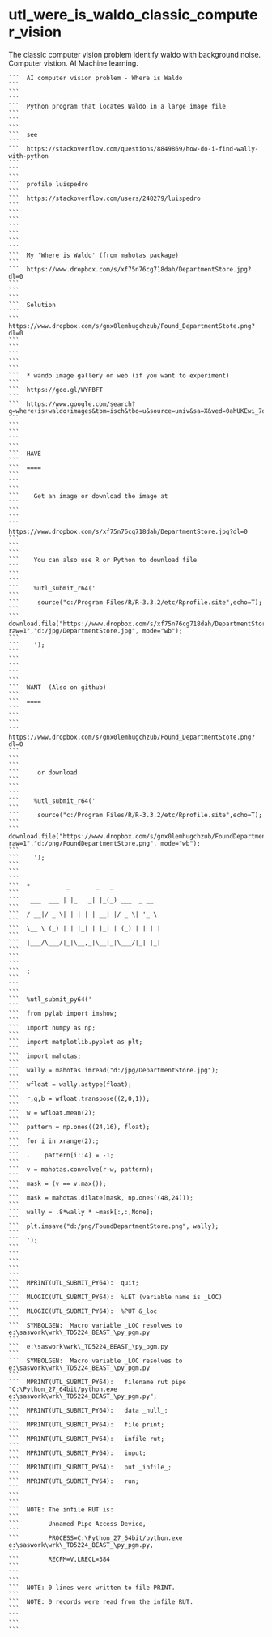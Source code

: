 # utl_were_is_waldo_classic_computer_vision
The classic computer vision problem identify waldo with background noise. Computer vistion. AI Machine learning.

    ```  AI computer vision problem - Where is Waldo                                                                                                                  ```
    ```                                                                                                                                                               ```
    ```  Python program that locates Waldo in a large image file                                                                                                      ```
    ```                                                                                                                                                               ```
    ```  see                                                                                                                                                          ```
    ```  https://stackoverflow.com/questions/8849869/how-do-i-find-wally-with-python                                                                                  ```
    ```                                                                                                                                                               ```
    ```  profile luispedro                                                                                                                                            ```
    ```  https://stackoverflow.com/users/248279/luispedro                                                                                                             ```
    ```                                                                                                                                                               ```
    ```                                                                                                                                                               ```
    ```                                                                                                                                                               ```
    ```  My 'Where is Waldo' (from mahotas package)                                                                                                                   ```
    ```  https://www.dropbox.com/s/xf75n76cg718dah/DepartmentStore.jpg?dl=0                                                                                           ```
    ```                                                                                                                                                               ```
    ```  Solution                                                                                                                                                     ```
    ```  https://www.dropbox.com/s/gnx0lemhugchzub/Found_DepartmentStote.png?dl=0                                                                                     ```
    ```                                                                                                                                                               ```
    ```                                                                                                                                                               ```
    ```  * wando image gallery on web (if you want to experiment)                                                                                                     ```
    ```  https://goo.gl/WYFBFT                                                                                                                                        ```
    ```  https://www.google.com/search?q=where+is+waldo+images&tbm=isch&tbo=u&source=univ&sa=X&ved=0ahUKEwi_7q6InpbVAhXFFz4KHeYYBQUQsAQIJw&biw=1702&bih=936           ```
    ```                                                                                                                                                               ```
    ```                                                                                                                                                               ```
    ```  HAVE                                                                                                                                                         ```
    ```  ====                                                                                                                                                         ```
    ```                                                                                                                                                               ```
    ```    Get an image or download the image at                                                                                                                      ```
    ```                                                                                                                                                               ```
    ```       https://www.dropbox.com/s/xf75n76cg718dah/DepartmentStore.jpg?dl=0                                                                                      ```
    ```                                                                                                                                                               ```
    ```    You can also use R or Python to download file                                                                                                              ```
    ```                                                                                                                                                               ```
    ```    %utl_submit_r64('                                                                                                                                          ```
    ```     source("c:/Program Files/R/R-3.3.2/etc/Rprofile.site",echo=T);                                                                                            ```
    ```     download.file("https://www.dropbox.com/s/xf75n76cg718dah/DepartmentStore.jpg?raw=1","d:/jpg/DepartmentStore.jpg", mode="wb");                             ```
    ```    ');                                                                                                                                                        ```
    ```                                                                                                                                                               ```
    ```                                                                                                                                                               ```
    ```  WANT  (Also on github)                                                                                                                                    ```
    ```  ====                                                                                                                                                         ```
    ```                                                                                                                                                               ```
    ```     https://www.dropbox.com/s/gnx0lemhugchzub/Found_DepartmentStote.png?dl=0                                                                                  ```
    ```                                                                                                                                                               ```
    ```     or download                                                                                                                                               ```
    ```                                                                                                                                                               ```
    ```    %utl_submit_r64('                                                                                                                                          ```
    ```     source("c:/Program Files/R/R-3.3.2/etc/Rprofile.site",echo=T);                                                                                            ```
    ```     download.file("https://www.dropbox.com/s/gnx0lemhugchzub/FoundDepartmentStore.png?raw=1","d:/png/FoundDepartmentStore.png", mode="wb");                   ```
    ```    ');                                                                                                                                                        ```
    ```                                                                                                                                                               ```
    ```  *          _       _   _                                                                                                                                     ```
    ```   ___  ___ | |_   _| |_(_) ___  _ __                                                                                                                          ```
    ```  / __|/ _ \| | | | | __| |/ _ \| '_ \                                                                                                                         ```
    ```  \__ \ (_) | | |_| | |_| | (_) | | | |                                                                                                                        ```
    ```  |___/\___/|_|\__,_|\__|_|\___/|_| |_|                                                                                                                        ```
    ```                                                                                                                                                               ```
    ```  ;                                                                                                                                                            ```
    ```                                                                                                                                                               ```
    ```  %utl_submit_py64('                                                                                                                                           ```
    ```  from pylab import imshow;                                                                                                                                    ```
    ```  import numpy as np;                                                                                                                                          ```
    ```  import matplotlib.pyplot as plt;                                                                                                                             ```
    ```  import mahotas;                                                                                                                                              ```
    ```  wally = mahotas.imread("d:/jpg/DepartmentStore.jpg");                                                                                                        ```
    ```  wfloat = wally.astype(float);                                                                                                                                ```
    ```  r,g,b = wfloat.transpose((2,0,1));                                                                                                                           ```
    ```  w = wfloat.mean(2);                                                                                                                                          ```
    ```  pattern = np.ones((24,16), float);                                                                                                                           ```
    ```  for i in xrange(2):;                                                                                                                                         ```
    ```  .    pattern[i::4] = -1;                                                                                                                                     ```
    ```  v = mahotas.convolve(r-w, pattern);                                                                                                                          ```
    ```  mask = (v == v.max());                                                                                                                                       ```
    ```  mask = mahotas.dilate(mask, np.ones((48,24)));                                                                                                               ```
    ```  wally = .8*wally * ~mask[:,:,None];                                                                                                                          ```
    ```  plt.imsave("d:/png/FoundDepartmentStore.png", wally);                                                                                                        ```
    ```  ');                                                                                                                                                          ```
    ```                                                                                                                                                               ```
    ```                                                                                                                                                               ```
    ```  MPRINT(UTL_SUBMIT_PY64):  quit;                                                                                                                              ```
    ```  MLOGIC(UTL_SUBMIT_PY64):  %LET (variable name is _LOC)                                                                                                       ```
    ```  MLOGIC(UTL_SUBMIT_PY64):  %PUT &_loc                                                                                                                         ```
    ```  SYMBOLGEN:  Macro variable _LOC resolves to e:\saswork\wrk\_TD5224_BEAST_\py_pgm.py                                                                          ```
    ```  e:\saswork\wrk\_TD5224_BEAST_\py_pgm.py                                                                                                                      ```
    ```  SYMBOLGEN:  Macro variable _LOC resolves to e:\saswork\wrk\_TD5224_BEAST_\py_pgm.py                                                                          ```
    ```  MPRINT(UTL_SUBMIT_PY64):   filename rut pipe "C:\Python_27_64bit/python.exe e:\saswork\wrk\_TD5224_BEAST_\py_pgm.py";                                        ```
    ```  MPRINT(UTL_SUBMIT_PY64):   data _null_;                                                                                                                      ```
    ```  MPRINT(UTL_SUBMIT_PY64):   file print;                                                                                                                       ```
    ```  MPRINT(UTL_SUBMIT_PY64):   infile rut;                                                                                                                       ```
    ```  MPRINT(UTL_SUBMIT_PY64):   input;                                                                                                                            ```
    ```  MPRINT(UTL_SUBMIT_PY64):   put _infile_;                                                                                                                     ```
    ```  MPRINT(UTL_SUBMIT_PY64):   run;                                                                                                                              ```
    ```                                                                                                                                                               ```
    ```  NOTE: The infile RUT is:                                                                                                                                     ```
    ```        Unnamed Pipe Access Device,                                                                                                                            ```
    ```        PROCESS=C:\Python_27_64bit/python.exe e:\saswork\wrk\_TD5224_BEAST_\py_pgm.py,                                                                         ```
    ```        RECFM=V,LRECL=384                                                                                                                                      ```
    ```                                                                                                                                                               ```
    ```  NOTE: 0 lines were written to file PRINT.                                                                                                                    ```
    ```  NOTE: 0 records were read from the infile RUT.                                                                                                               ```
    ```                                                                                                                                                               ```
    ```
